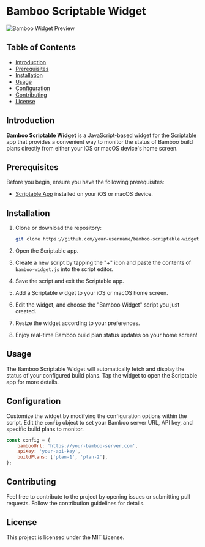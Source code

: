 # Bamboo Scriptable Widget

![Bamboo Widget Preview](link_to_preview_image.png)

## Table of Contents
- [Introduction](#introduction)
- [Prerequisites](#prerequisites)
- [Installation](#installation)
- [Usage](#usage)
- [Configuration](#configuration)
- [Contributing](#contributing)
- [License](#license)

## Introduction

**Bamboo Scriptable Widget** is a JavaScript-based widget for the [Scriptable](https://scriptable.app/) app that provides a convenient way to monitor the status of Bamboo build plans directly from either your iOS or macOS device's home screen.

## Prerequisites

Before you begin, ensure you have the following prerequisites:

- [Scriptable App](https://scriptable.app/) installed on your iOS or macOS device.

## Installation

1. Clone or download the repository:

    ```bash
    git clone https://github.com/your-username/bamboo-scriptable-widget.git
    ```

2. Open the Scriptable app.

3. Create a new script by tapping the "+" icon and paste the contents of `bamboo-widget.js` into the script editor.

4. Save the script and exit the Scriptable app.

5. Add a Scriptable widget to your iOS or macOS home screen.

6. Edit the widget, and choose the "Bamboo Widget" script you just created.

7. Resize the widget according to your preferences.

8. Enjoy real-time Bamboo build plan status updates on your home screen!

## Usage

The Bamboo Scriptable Widget will automatically fetch and display the status of your configured build plans. Tap the widget to open the Scriptable app for more details.

## Configuration

Customize the widget by modifying the configuration options within the script. Edit the `config` object to set your Bamboo server URL, API key, and specific build plans to monitor.

```javascript
const config = {
    bambooUrl: 'https://your-bamboo-server.com',
    apiKey: 'your-api-key',
    buildPlans: ['plan-1', 'plan-2'],
};
```

## Contributing
Feel free to contribute to the project by opening issues or submitting pull requests. Follow the contribution guidelines for details.

## License
This project is licensed under the MIT License.